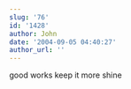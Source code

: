 ```yaml
---
slug: '76'
id: '1428'
author: John
date: '2004-09-05 04:40:27'
author_url: ''
---
```

good works keep it more shine
